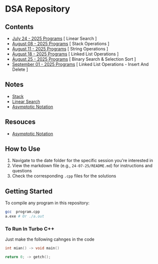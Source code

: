 # DSA Repository

## Contents

- [July 24 - 2025 Programs](./24-07-2025/README.md) [ Linear Search ]
- [August 08 - 2025 Programs](./04-08-2025/README.md) [ Stack Operations ]
- [August 11 - 2025 Programs](./11-08-2025/README.md) [ String Operations ]
- [August 18 - 2025 Programs](./18-08-2025/README.md) [ Linked List Operations ]
- [August 25 - 2025 Programs](./25-08-2025/README.md) [ Binary Search & Selection Sort ]
- [September 01 - 2025 Programs](./01-09-2025/README.md) [ Linked List Operations - Insert And Delete ]

## Notes

- [Stack](./Notes/Stack.md)
- [Linear Search](./Notes/LinearSearch.md)
- [Asymptotic Notation](./Notes/AsymptoticNotation.md)

## Resouces

- [Asymptotic Notation](https://www.youtube.com/watch?v=XMUe3zFhM5c)

## How to Use

1. Navigate to the date folder for the specific session you're interested in
2. View the markdown file (e.g., `24-07-25/README.md`) for instructions and questions
3. Check the corresponding `.cpp` files for the solutions

## Getting Started

To compile any program in this repository:

```bash
gcc  program.cpp
a.exe # Or ./a.out
```

### To Run In Turbo C++

Just make the following cahnges in the code

```c
int mian() -> void main()
```

```c
return 0; -> getch();
```

